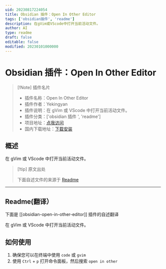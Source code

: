```yaml
---
uid: 20230817224054
title: Obsidian 插件：Open In Other Editor
tags: ['obsidian插件', 'readme']
description: 在gVim或VScode中打开当前活动文件。
author: AI
type: readme
draft: false
editable: false
modified: 20230101000000
---
```


# Obsidian 插件：Open In Other Editor

> [!Note] 插件名片
> - 插件名称：Open In Other Editor
> - 插件作者：Yekingyan
> - 插件说明：在 gVim 或 VScode 中打开当前活动文件。
> - 插件分类：['obsidian 插件 ', 'readme']
> - 项目地址：[点我访问](https://github.com/yekingyan/obsidian-open-in-other-editor)
> - 国内下载地址：[下载安装](https://pkmer.cn/products/plugin/pluginMarket/?obsidian-open-in-other-editor)

## 概述

在 gVim 或 VScode 中打开当前活动文件。

> [!tip] 原文出处
>
>下面自述文件的来源于 [Readme](https://ghproxy.net/https://raw.githubusercontent.com/yekingyan/obsidian-open-in-other-editor/master/README.md)

---

## Readme(翻译）

下面是 [[obsidian-open-in-other-editor]] 插件的自述翻译

在 gVim 或 VScode 中打开当前活动文件。

## 如何使用

1. 确保您可以在终端中使用 `code` 或 `gvim`
2. 使用 `Ctrl` + `p` 打开命令面板，然后搜索 `open in other`



